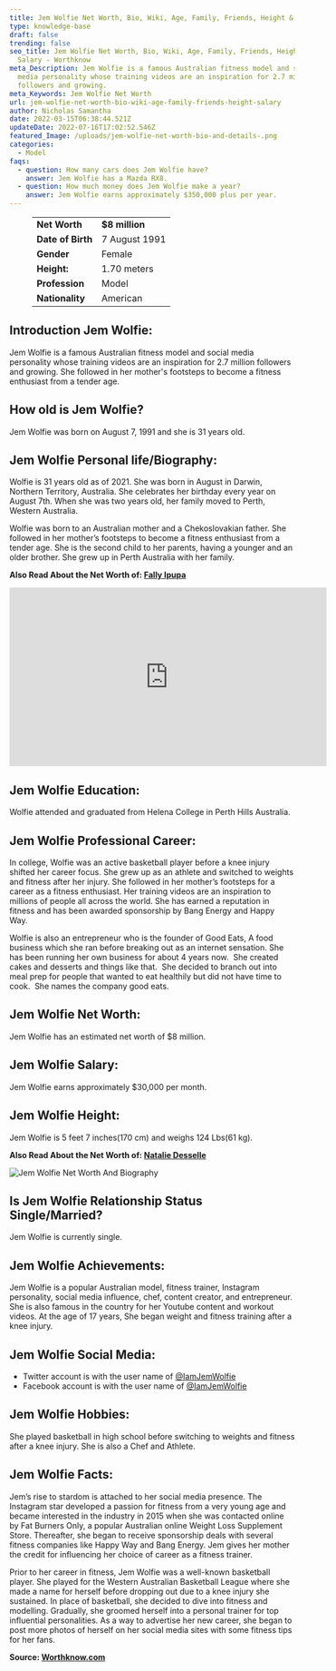 ```yaml
---
title: Jem Wolfie Net Worth, Bio, Wiki, Age, Family, Friends, Height & Salary
type: knowledge-base
draft: false
trending: false
seo_title: Jem Wolfie Net Worth, Bio, Wiki, Age, Family, Friends, Height &
  Salary - Worthknow
meta_Description: Jem Wolfie is a famous Australian fitness model and social
  media personality whose training videos are an inspiration for 2.7 million
  followers and growing.
meta_Keywords: Jem Wolfie Net Worth
url: jem-wolfie-net-worth-bio-wiki-age-family-friends-height-salary
author: Nicholas Samantha
date: 2022-03-15T06:38:44.521Z
updateDate: 2022-07-16T17:02:52.546Z
featured_Image: /uploads/jem-wolfie-net-worth-bio-and-details-.png
categories:
  - Model
faqs:
  - question: How many cars does Jem Wolfie have?
    answer: Jem Wolfie has a Mazda RX8.
  - question: How much money does Jem Wolfie make a year?
    answer: Jem Wolfie earns approximately $350,000 plus per year.
---
```

<figure class="wp-block-table is-style-stripes">
  <table>
    <tbody>
      <tr>
        <td>
          <strong>Net Worth</strong>
        </td>
        <td>
          <strong>$8 million</strong>
        </td>
      </tr>
      <tr>
        <td>
          <strong>Date of Birth</strong>
        </td>
        <td>7 August 1991</td>
      </tr>
      <tr>
        <td>
          <strong>Gender</strong>
        </td>
        <td>Female</td>
      </tr>
      <tr>
        <td>
          <strong>Height:</strong>
        </td>
        <td>1.70 meters</td>
      </tr>
      <tr>
        <td>
          <strong>Profession</strong>
        </td>
        <td>Model</td>
      </tr>
      <tr>
        <td>
          <strong>Nationality</strong>
        </td>
        <td>American</td>
      </tr>
    </tbody>
  </table>
</figure>

## **Introduction Jem Wolfie:**

Jem Wolfie is a famous Australian fitness model and social media personality whose training videos are an inspiration for 2.7 million followers and growing. She followed in her mother's footsteps to become a fitness enthusiast from a tender age.

## **How old is Jem Wolfie?**

Jem Wolfie was born on August 7, 1991 and she is 31 years old.

## **Jem Wolfie Personal life/Biography:**

Wolfie is 31 years old as of 2021. She was born in August in Darwin, Northern Territory, Australia. She celebrates her birthday every year on August 7th. When she was two years old, her family moved to Perth, Western Australia.

Wolfie was born to an Australian mother and a Chekoslovakian father. She followed in her mother’s footsteps to become a fitness enthusiast from a tender age. She is the second child to her parents, having a younger and an older brother. She grew up in Perth Australia with her family.

**Also Read About the Net Worth of: <a href="https://worthknow.com/fally-ipupa-net-worth-bio-wiki-age-family-friends-height-salary/" target="_blank" rel="noopener">Fally Ipupa</a>**

<iframe width="560" height="315" src="https://www.youtube.com/embed/SEaXDGbprp0" title="YouTube video player" frameborder="0" allow="accelerometer; autoplay; clipboard-write; encrypted-media; gyroscope; picture-in-picture" allowfullscreen></iframe>

## **Jem Wolfie Education:**

Wolfie attended and graduated from Helena College in Perth Hills Australia.

## **Jem Wolfie Professional Career:**

In college, Wolfie was an active basketball player before a knee injury shifted her career focus. She grew up as an athlete and switched to weights and fitness after her injury. She followed in her mother’s footsteps for a career as a fitness enthusiast. Her training videos are an inspiration to millions of people all across the world. She has earned a reputation in fitness and has been awarded sponsorship by Bang Energy and Happy Way.

Wolfie is also an entrepreneur who is the founder of Good Eats, A food business which she ran before breaking out as an internet sensation. She has been running her own business for about 4 years now.  She created cakes and desserts and things like that.  She decided to branch out into meal prep for people that wanted to eat healthily but did not have time to cook.  She names the company good eats.

## **Jem Wolfie Net Worth:**

Jem Wolfie has an estimated net worth of $8 million.

## **Jem Wolfie Salary:**

Jem Wolfie earns approximately $30,000 per month. 

## **Jem Wolfie Height:**

Jem Wolfie is 5 feet 7 inches(170 cm) and weighs 124 Lbs(61 kg).

**Also Read About the Net Worth of: <a href="https://worthknow.com/natalie-desselle-net-worth-bio-wiki-age-family-friends-height-salary/" target="_blank" rel="noopener">Natalie Desselle</a>**

![Jem Wolfie Net Worth And Biography](/uploads/jem-wolfie-net-worth-.png)

## **Is Jem Wolfie Relationship Status Single/Married?**

Jem Wolfie is currently single.

## **Jem Wolfie Achievements:**

Jem Wolfie is a popular Australian model, fitness trainer, Instagram personality, social media influence, chef, content creator, and entrepreneur. She is also famous in the country for her Youtube content and workout videos. At the age of 17 years, She began weight and fitness training after a knee injury.

## **Jem Wolfie Social Media:**

* Twitter account is with the user name of <a href="https://twitter.com/iamjemwolfie" target="_blank" rel="nofollow" rel="noopener">@IamJemWolfie</a>
* Facebook account is with the user name of <a href="https://www.facebook.com/Jemwolfie" target="_blank" rel="nofollow" rel="noopener">@IamJemWolfie</a>

## **Jem Wolfie Hobbies:**

She played basketball in high school before switching to weights and fitness after a knee injury. She is also a Chef and Athlete.

## **Jem Wolfie Facts:**

Jem’s rise to stardom is attached to her social media presence. The Instagram star developed a passion for fitness from a very young age and became interested in the industry in 2015 when she was contacted online by Fat Burners Only, a popular Australian online Weight Loss Supplement Store. Thereafter, she began to receive sponsorship deals with several fitness companies like Happy Way and Bang Energy. Jem gives her mother the credit for influencing her choice of career as a fitness trainer.

Prior to her career in fitness, Jem Wolfie was a well-known basketball player. She played for the Western Australian Basketball League where she made a name for herself before dropping out due to a knee injury she sustained. In place of basketball, she decided to dive into fitness and modelling. Gradually, she groomed herself into a personal trainer for top influential personalities. As a way to advertise her new career, she began to post more photos of herself on her social media sites with some fitness tips for her fans.

**Source: <a href="https://worthknow.com/" target="_blank" rel="noopener">Worthknow.com</a>**